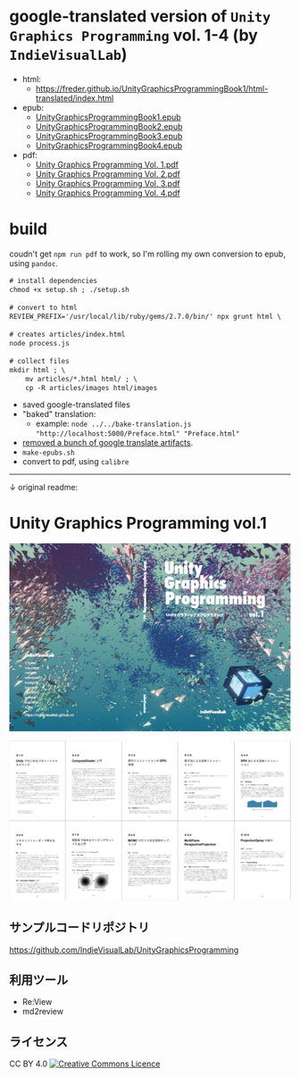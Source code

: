 # google-translated version of `Unity Graphics Programming` vol. 1-4 (by `IndieVisualLab`)

- html:
    - https://freder.github.io/UnityGraphicsProgrammingBook1/html-translated/index.html
- epub:
    - [UnityGraphicsProgrammingBook1.epub](https://github.com/freder/UnityGraphicsProgrammingBook1/blob/translation/html-translated/UnityGraphicsProgrammingBook1.epub)
    - [UnityGraphicsProgrammingBook2.epub](https://github.com/freder/UnityGraphicsProgrammingBook1/blob/translation/html-translated/UnityGraphicsProgrammingBook2.epub)
    - [UnityGraphicsProgrammingBook3.epub](https://github.com/freder/UnityGraphicsProgrammingBook1/blob/translation/html-translated/UnityGraphicsProgrammingBook3.epub)
    - [UnityGraphicsProgrammingBook4.epub](https://github.com/freder/UnityGraphicsProgrammingBook1/blob/translation/html-translated/UnityGraphicsProgrammingBook4.epub)
- pdf:
    - [Unity Graphics Programming Vol. 1.pdf](https://github.com/freder/UnityGraphicsProgrammingBook1/blob/translation/html-translated/Unity%20Graphics%20Programming%20Vol.%201.pdf)
    - [Unity Graphics Programming Vol. 2.pdf](https://github.com/freder/UnityGraphicsProgrammingBook1/blob/translation/html-translated/Unity%20Graphics%20Programming%20Vol.%202.pdf)
    - [Unity Graphics Programming Vol. 3.pdf](https://github.com/freder/UnityGraphicsProgrammingBook1/blob/translation/html-translated/Unity%20Graphics%20Programming%20Vol.%203.pdf)
    - [Unity Graphics Programming Vol. 4.pdf](https://github.com/freder/UnityGraphicsProgrammingBook1/blob/translation/html-translated/Unity%20Graphics%20Programming%20Vol.%204.pdf)

# build

coudn't get `npm run pdf` to work, so I'm rolling my own conversion to epub, using `pandoc`.

```
# install dependencies
chmod +x setup.sh ; ./setup.sh

# convert to html
REVIEW_PREFIX='/usr/local/lib/ruby/gems/2.7.0/bin/' npx grunt html \

# creates articles/index.html
node process.js

# collect files
mkdir html ; \
    mv articles/*.html html/ ; \
    cp -R articles/images html/images
```

- saved google-translated files
- "baked" translation:
    - example: `node ../../bake-translation.js "http://localhost:5000/Preface.html" "Preface.html"`
- [removed a bunch of google translate artifacts](https://github.com/freder/UnityGraphicsProgrammingBook1/commit/9e0f9e753a5d68ee27f41a2ae44918e5911c4c68).
- `make-epubs.sh`
- convert to pdf, using `calibre`

---

↓ original readme:

# Unity Graphics Programming vol.1

![Cover](https://raw.githubusercontent.com/IndieVisualLab/UnityGraphicsProgrammingBook1/master/images/cover.png)

![Chapters](https://raw.githubusercontent.com/IndieVisualLab/UnityGraphicsProgrammingBook1/master/images/chapters.png)

## サンプルコードリポジトリ
https://github.com/IndieVisualLab/UnityGraphicsProgramming

## 利用ツール

- Re:View
- md2review

## ライセンス
CC BY 4.0
<a rel="license" href="http://creativecommons.org/licenses/by/4.0/"><img alt="Creative Commons Licence" style="border-width:0" src="https://i.creativecommons.org/l/by/4.0/80x15.png" /></a>
